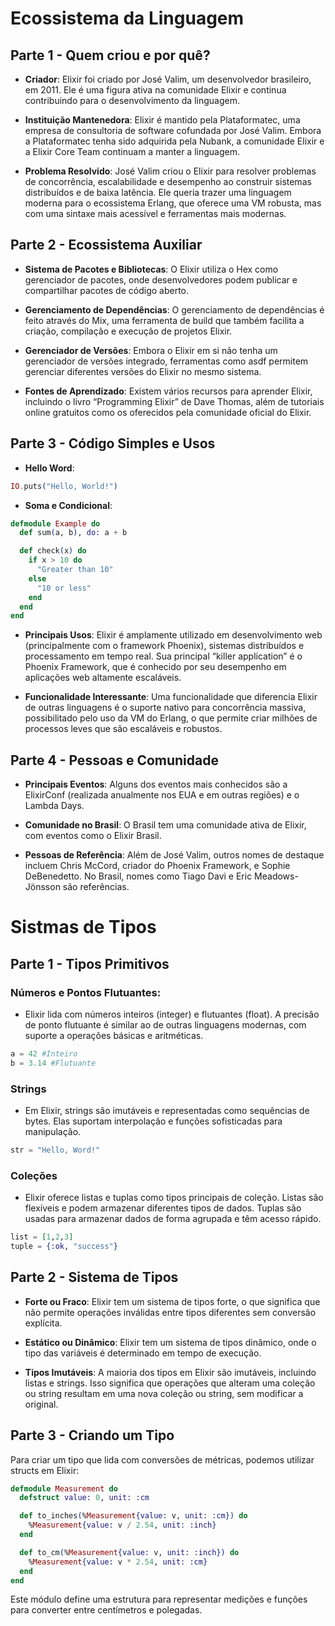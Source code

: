 # Ecossistema da Linguagem

## Parte 1 - Quem criou e por quê?

- **Criador**: Elixir foi criado por José Valim, um desenvolvedor brasileiro, em 2011. Ele é uma figura ativa na comunidade Elixir e continua contribuindo para o desenvolvimento da linguagem.

- **Instituição Mantenedora**: Elixir é mantido pela Plataformatec, uma empresa de consultoria de software cofundada por José Valim. Embora a Plataformatec tenha sido adquirida pela Nubank, a comunidade Elixir e a Elixir Core Team continuam a manter a linguagem.

- **Problema Resolvido**: José Valim criou o Elixir para resolver problemas de concorrência, escalabilidade e desempenho ao construir sistemas distribuídos e de baixa latência. Ele queria trazer uma linguagem moderna para o ecossistema Erlang, que oferece uma VM robusta, mas com uma sintaxe mais acessível e ferramentas mais modernas.

## Parte 2 - Ecossistema Auxiliar

- **Sistema de Pacotes e Bibliotecas**: O Elixir utiliza o Hex como gerenciador de pacotes, onde desenvolvedores podem publicar e compartilhar pacotes de código aberto.

- **Gerenciamento de Dependências**: O gerenciamento de dependências é feito através do Mix, uma ferramenta de build que também facilita a criação, compilação e execução de projetos Elixir.

- **Gerenciador de Versões**: Embora o Elixir em si não tenha um gerenciador de versões integrado, ferramentas como asdf permitem gerenciar diferentes versões do Elixir no mesmo sistema.

- **Fontes de Aprendizado**: Existem vários recursos para aprender Elixir, incluindo o livro “Programming Elixir” de Dave Thomas, além de tutoriais online gratuitos como os oferecidos pela comunidade oficial do Elixir.

## Parte 3 - Código Simples e Usos

- **Hello Word**: 

```elixir
IO.puts("Hello, World!")
```

- **Soma e Condicional**:

```elixir
defmodule Example do
  def sum(a, b), do: a + b

  def check(x) do
    if x > 10 do
      "Greater than 10"
    else
      "10 or less"
    end
  end
end
```

- **Principais Usos**: Elixir é amplamente utilizado em desenvolvimento web (principalmente com o framework Phoenix), sistemas distribuídos e processamento em tempo real. Sua principal “killer application” é o Phoenix Framework, que é conhecido por seu desempenho em aplicações web altamente escaláveis.

- **Funcionalidade Interessante**: Uma funcionalidade que diferencia Elixir de outras linguagens é o suporte nativo para concorrência massiva, possibilitado pelo uso da VM do Erlang, o que permite criar milhões de processos leves que são escaláveis e robustos.

## Parte 4 - Pessoas e Comunidade

- **Principais Eventos**: Alguns dos eventos mais conhecidos são a ElixirConf (realizada anualmente nos EUA e em outras regiões) e o Lambda Days.

- **Comunidade no Brasil**: O Brasil tem uma comunidade ativa de Elixir, com eventos como o Elixir Brasil.

- **Pessoas de Referência**: Além de José Valim, outros nomes de destaque incluem Chris McCord, criador do Phoenix Framework, e Sophie DeBenedetto. No Brasil, nomes como Tiago Davi e Eric Meadows-Jönsson são referências.

# Sistmas de Tipos

## Parte 1 - Tipos Primitivos

### Números e Pontos Flutuantes:

- Elixir lida com números inteiros (integer) e flutuantes (float). A precisão de ponto flutuante é similar ao de outras linguagens modernas, com suporte a operações básicas e aritméticas.

```elixir
a = 42 #Inteiro
b = 3.14 #Flutuante
```

### Strings
- Em Elixir, strings são imutáveis e representadas como sequências de bytes. Elas suportam interpolação e funções sofisticadas para manipulação.

```elixir
str = "Hello, Word!"
```

### Coleções

- Elixir oferece listas e tuplas como tipos principais de coleção. Listas são flexíveis e podem armazenar diferentes tipos de dados. Tuplas são usadas para armazenar dados de forma agrupada e têm acesso rápido.

```elixir
list = [1,2,3]
tuple = {:ok, "success"}
```

## Parte 2 - Sistema de Tipos

- **Forte ou Fraco**: Elixir tem um sistema de tipos forte, o que significa que não permite operações inválidas entre tipos diferentes sem conversão explícita.

- **Estático ou Dinâmico**: Elixir tem um sistema de tipos dinâmico, onde o tipo das variáveis é determinado em tempo de execução.

- **Tipos Imutáveis**: A maioria dos tipos em Elixir são imutáveis, incluindo listas e strings. Isso significa que operações que alteram uma coleção ou string resultam em uma nova coleção ou string, sem modificar a original.

## Parte 3 - Criando um Tipo

Para criar um tipo que lida com conversões de métricas, podemos utilizar structs em Elixir:

```elixir
defmodule Measurement do
  defstruct value: 0, unit: :cm

  def to_inches(%Measurement{value: v, unit: :cm}) do
    %Measurement{value: v / 2.54, unit: :inch}
  end

  def to_cm(%Measurement{value: v, unit: :inch}) do
    %Measurement{value: v * 2.54, unit: :cm}
  end
end
```

Este módulo define uma estrutura para representar medições e funções para converter entre centímetros e polegadas.

